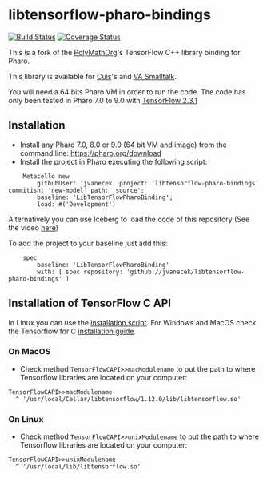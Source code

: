 # libtensorflow-pharo-bindings

[![Build Status](https://github.com/jvanecek/libtensorflow-pharo-bindings/workflows/Build/badge.svg?branch=new-model)](https://github.com/jvanecek/libtensorflow-pharo-bindings/actions?query=workflow%3ABuild)
[![Coverage Status](https://codecov.io/github/jvanecek/libtensorflow-pharo-bindings/coverage.svg?branch=new-model)](https://codecov.io/gh/jvanecek/libtensorflow-pharo-bindings/branch/new-model)

This is a fork of the [PolyMathOrg](https://github.com/PolyMathOrg/libtensorflow-pharo-bindings)'s TensorFlow C++ library binding for Pharo. 

This library is available for [Cuis](https://github.com/Cuis-Smalltalk/Machine-Learning)'s and [VA Smalltalk](http://github.com/vast-community-hub/tensorflow-vast/).

You will need a 64 bits Pharo VM in order to run the code. The code has only been tested in Pharo 7.0 to 9.0 with [TensorFlow 2.3.1](https://github.com/tensorflow/tensorflow/releases/tag/v2.3.1)

## Installation

- Install any Pharo 7.0, 8.0 or 9.0 (64 bit VM and image) from the command line: https://pharo.org/download
- Install the project in Pharo executing the following script:

```Smalltalk
    Metacello new
    	githubUser: 'jvanecek' project: 'libtensorflow-pharo-bindings' commitish: 'new-model' path: 'source';
    	baseline: 'LibTensorFlowPharoBinding';
    	load: #('Development')
```

Alternatively you can use Iceberg to load the code of this repository (See the video [here](https://youtu.be/U6Ttcc1KJUg))

To add the project to your baseline just add this:

```Smalltalk
    spec
    	baseline: 'LibTensorFlowPharoBinding'
    	with: [ spec repository: 'github://jvanecek/libtensorflow-pharo-bindings' ]
```

## Installation of TensorFlow C API 

In Linux you can use the [installation script](scripts/install-tensorflow.sh). For Windows and MacOS check the Tensorflow for C [installation guide](https://www.tensorflow.org/install/lang_c). 


### On MacOS
- Check method ```TensorFlowCAPI>>macModulename``` to put the path to where Tensorflow libraries are located on your computer:
```Smalltalk
TensorFlowCAPI>>macModulename
  ^ '/usr/local/Cellar/libtensorflow/1.12.0/lib/libtensorflow.so'
  ```
  
### On Linux
- Check method ```TensorFlowCAPI>>unixModulename``` to put the path to where Tensorflow libraries are located on your computer:
```Smalltalk
TensorFlowCAPI>>unixModulename
  ^ '/usr/local/lib/libtensorflow.so'
  ```
